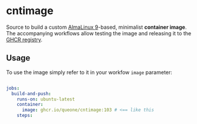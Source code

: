 # cntimage

Source to build a custom [AlmaLinux 9](https://almalinux.org/)-based, minimalist **container image**. The accompanying workflows allow testing the image and releasing it to the [GHCR registry](https://github.blog/news-insights/product-news/introducing-github-container-registry/).

## Usage

To use the image simply refer to it in your workfow `image` parameter:

```yaml

jobs:
  build-and-push:
    runs-on: ubuntu-latest
    container:
      image: ghcr.io/queone/cntimage:103 # <== like this 
    steps:

```
